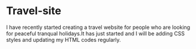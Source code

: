 # Travel-site
I have recently started creating a travel website for people who are looking for peaceful tranqual holidays.It has just started and I will be adding CSS styles and updating my HTML codes regularly.
